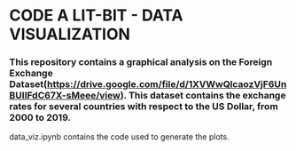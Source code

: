 # CODE A LIT-BIT - DATA VISUALIZATION

### This repository contains a graphical analysis on the Foreign Exchange Dataset(https://drive.google.com/file/d/1XVWwQlcaozVjF6UnBUIIFdC67X-sMeee/view). This dataset contains the exchange rates for several countries with respect to the US Dollar, from 2000 to 2019.

data_viz.ipynb contains the code used to generate the plots.